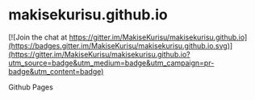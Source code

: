 makisekurisu.github.io
======================

[![Join the chat at https://gitter.im/MakiseKurisu/makisekurisu.github.io](https://badges.gitter.im/MakiseKurisu/makisekurisu.github.io.svg)](https://gitter.im/MakiseKurisu/makisekurisu.github.io?utm_source=badge&utm_medium=badge&utm_campaign=pr-badge&utm_content=badge)

Github Pages
